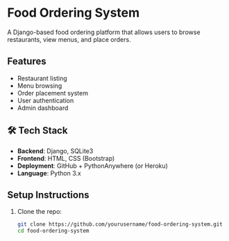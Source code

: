 # Food Ordering System 

A Django-based food ordering platform that allows users to browse restaurants, view menus, and place orders.

##  Features
- Restaurant listing
- Menu browsing
- Order placement system
- User authentication
- Admin dashboard

## 🛠 Tech Stack
- **Backend**: Django, SQLite3
- **Frontend**: HTML, CSS (Bootstrap)
- **Deployment**: GitHub + PythonAnywhere (or Heroku)
- **Language**: Python 3.x

##  Setup Instructions

1. Clone the repo:
   ```bash
   git clone https://github.com/yourusername/food-ordering-system.git
   cd food-ordering-system
